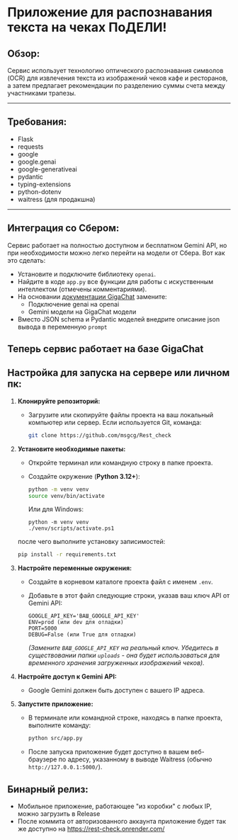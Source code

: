# **Приложение для распознавания текста на чеках ПоДЕЛИ!**


## **Обзор:**

Сервис использует технологию оптического распознавания символов (OCR) для извлечения текста из изображений чеков кафе и ресторанов, а затем предлагает рекомендации по разделению суммы счета между участниками трапезы.

---

## **Требования:**

- Flask
- requests
- google
- google.genai
- google-generativeai
- pydantic
- typing-extensions
- python-dotenv
- waitress (для продакшна)
---
## **Интеграция со Сбером:**
Сервис работает на полностью доступном и бесплатном Gemini API, но при необходимости можно легко перейти на модели от Сбера. Вот как это сделать:
*   Установите и подключите библиотеку ```openai```.
*   Найдите в коде ```app.py``` все функции для работы с искуственным интеллектом (отмечены комментариями).
*   На основании [документации GigaChat](https://developers.sber.ru/portal/products/gigachat-api) замените:
    * Подключение genai на openai
    * Gemini модели на GigaChat модели
* Вместо JSON schema и Pydantic моделей внедрите описание json вывода в переменную ```prompt```
## Теперь сервис работает на базе GigaChat
## **Настройка для запуска на сервере или личном пк:**

1.  **Клонируйте репозиторий:**
    *   Загрузите или скопируйте файлы проекта на ваш локальный компьютер или сервер.
        Если используется Git, команда:
        
        ```bash
        git clone https://github.com/msgcg/Rest_check
        ```

2.  **Установите необходимые пакеты:**
    *   Откройте терминал или командную строку в папке проекта.
    *   Создайте окружение (**Python 3.12+**):
        ```bash
        python -m venv venv
        source venv/bin/activate
        ```
        Или для Windows:

        ```pwsh
        python -m venv venv
        ./venv/scripts/activate.ps1
        ```
    после чего выполните установку записимостей:
    ```bash
    pip install -r requirements.txt
    ```
3.  **Настройте переменные окружения:**
    *   Создайте в корневом каталоге проекта файл с именем `.env`.
    *   Добавьте в этот файл следующие строки, указав ваш ключ API от Gemini API:

        ```dotenv
        GOOGLE_API_KEY='ВАШ_GOOGLE_API_KEY'
        ENV=prod (или dev для отладки)
        PORT=5000
        DEBUG=False (или True для отладки)
        ```
        *(Замените `ВАШ_GOOGLE_API_KEY` на реальный ключ. Убедитесь в существовании папки `uploads` - она будет использоваться для временного хранения загруженных изображений чеков).*

4.  **Настройте доступ к Gemini API:**
    *   Google Gemini должен быть доступен с вашего IP адреса. 

5.  **Запустите приложение:**
    *   В терминале или командной строке, находясь в папке проекта, выполните команду:
        ```bash
        python src/app.py
        ```
    *   После запуска приложение будет доступно в вашем веб-браузере по адресу, указанному в выводе Waitress (обычно `http://127.0.0.1:5000/`).


## **Бинарный релиз:**
*   Мобильное приложение, работающее "из коробки" с любых IP, можно загрузить в Release
*   После коммита от авторизованного аккаунта приложение будет так же доступно на https://rest-check.onrender.com/ 


